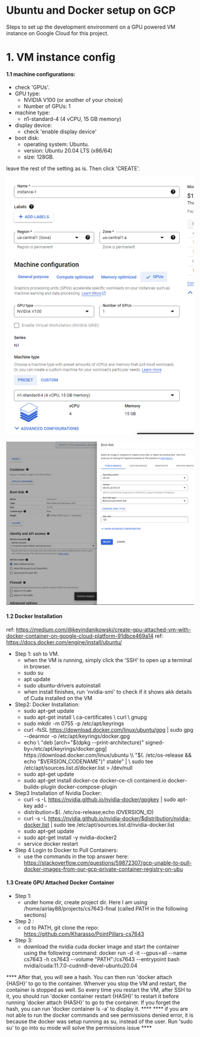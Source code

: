 # Ubuntu and Docker setup on GCP

Steps to set up the development environment on a GPU powered VM instance on Google Cloud for this project.

# 1. VM instance config

#### 1.1 machine configurations:
  - check 'GPUs'. 
  - GPU type: 
    - NVIDIA V100 (or another of your choice)
    - Number of GPUs: 1
  - machine type: 
    - n1-standard-4 (4 vCPU, 15 GB memory)
  - display device: 
    - check 'enable display device'
  - boot disk: 
    - operating system: Ubuntu. 
    - version: Ubuntu 20.04 LTS (x86/64)
    - size: 128GB.

leave the rest of the setting as is. Then click 'CREATE'.

![alt text](gcp_vm_config1.png)
</br>
</br>
![alt text](gcp_vm_config2.png)

#### 1.2 Docker Installation
ref: https://medium.com/@kevindanikowski/create-gpu-attached-vm-with-docker-container-on-google-cloud-platform-91dbce469a14
ref: https://docs.docker.com/engine/install/ubuntu/

  - Step 1: ssh to VM. 
    - when the VM is running, simply click the 'SSH' to open up a terminal in browser.
    - sudo su
    - apt update
    - sudo ubuntu-drivers autoinstall
    - when install finishes, run 'nvidia-smi' to check if it shows akk details of Cuda installed on the VM
  - Step2: Docker Installation: 
    - sudo apt-get update
    - sudo apt-get install \\
    ca-certificates \\
    curl \\
    gnupg
    - sudo mkdir -m 0755 -p /etc/apt/keyrings
    - curl -fsSL https://download.docker.com/linux/ubuntu/gpg | sudo gpg --dearmor -o /etc/apt/keyrings/docker.gpg
    - echo \\
  "deb [arch="$(dpkg --print-architecture)" signed-by=/etc/apt/keyrings/docker.gpg] https://download.docker.com/linux/ubuntu \\
  "$(. /etc/os-release && echo "$VERSION_CODENAME")" stable" | \\
  sudo tee /etc/apt/sources.list.d/docker.list > /dev/null
    - sudo apt-get update
    - sudo apt-get install docker-ce docker-ce-cli containerd.io docker-buildx-plugin docker-compose-plugin
  - Step3 Installation of Nvidia Docker: 
    - curl -s -L https://nvidia.github.io/nvidia-docker/gpgkey | sudo apt-key add -
    - distribution=$(. /etc/os-release;echo $ID$VERSION_ID)
    - curl -s -L https://nvidia.github.io/nvidia-docker/$distribution/nvidia-docker.list | sudo tee /etc/apt/sources.list.d/nvidia-docker.list
    - sudo apt-get update
    - sudo apt-get install -y nvidia-docker2
    - service docker restart
  - Step 4 Login to Docker to Pull Containers: 
    - use the commands in the top answer here: https://stackoverflow.com/questions/59872307/gcp-unable-to-pull-docker-images-from-our-gcp-private-container-registry-on-ubu

#### 1.3 Create GPU Attached Docker Container
  - Step 1: 
    - under home dir, create project dir. Here I am using /home/airlay88/projects/cs7643-final (called PATH in the following sections)
  - Step 2 :
    - cd to PATH, git clone the repo: https://github.com/Kharasso/PointPillars-cs7643
  - Step 3:
    - download the nvidia cuda docker image and start the container using the following command:
    docker run -d -it --gpus=all --name cs7643 -h cs7643 --volume "PATH":/cs7643 --entrypoint bash nvidia/cuda:11.7.0-cudnn8-devel-ubuntu20.04

**** After that, you will see a hash. You can then run 'docker attach {HASH}' to go to the container.
Whenver you stop the VM and restart, the container is stopped as well. So every time you restart the VM, after SSH to it, you should run 'docker container restart {HASH}' to restart it before running 'docker attach {HASH}' to go to the container.
If you forget the hash, you can run 'docker container ls -a' to display it. ****
**** if you are not able to run the docker commands and see permissions denied error, it is because the docker was setup running as su, instead of the user. Run 'sudo su' to go into su mode will solve the permissions issue ****


